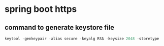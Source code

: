 # spring boot https

## command to generate keystore file
```js
keytool -genkeypair -alias secure -keyalg RSA -keysize 2048 -storetype PKCS12 -keystore keystore.p12 -validity 3650
```
